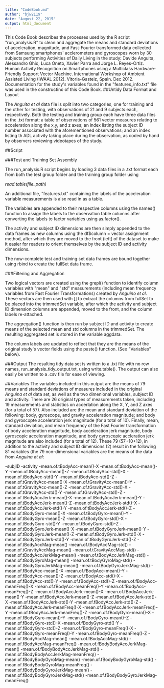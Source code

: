```yaml
---
title: "CodeBook.md"
author: "bjw2119"
date: "August 22, 2015"
output: html_document
---
```

This Code Book describes the processes used by the R script "run_analysis.R" to clean and aggregate the means and standard deviations of acceleration, magnitude, and Fast-Fourier transformed data collected from Samsung smartphones' acclerometers and gyroscopes worn by 30 subjects performing Activities of Daily Living in the study: Davide Anguita, Alessandro Ghio, Luca Oneto, Xavier Parra and Jorge L. Reyes-Ortiz. Human Activity Recognition on Smartphones using a Multiclass Hardware-Friendly Support Vector Machine. International Workshop of Ambient Assisted Living (IWAAL 2012). Vitoria-Gasteiz, Spain. Dec 2012. Documentation for the study's variables found in the "features_info.txt" file was used in the constructino of this Code Book.
##Untidy Data Format and Layout

The *Anguita et al* data file is split into two categories, one for training and the other for testing, with observations of 21 and 9 subjects each, respectively. Both the testing and training group each have three data files in the .txt format: a table of observations of 561 vector measures relating to acceleration along the x,y, and z axes; an index listing the subject ID number associated with the aforementioned observations; and an index listing th ADL activity taking place during the observation, as coded by hand by observers reviewing videotapes of the study.

##Script

###Test and Training Set Assembly

The run_analysis.R script begins by loading 3 data files in a .txt format each from both the test group folder and the training group folder using

*read.table(file_path)*

An additional file, "features.txt" containing the labels of the acceleration variable measurements is also read in as a table.

The variables are appended to their respective columns using the names() function to assign the labels to the observation table columns after converting the labels to factor variables using as.factor().

The activity and subject ID dimensions are then simply appended to the data frames as new columns using the df$column = vector assignment method, after which they are moved to the front (left) of the dataset to make it easier for readers to orient themselves by the subject ID and activity dimensions.

The now-complete test and training set data frames are bound together using rbind to create the fullSet data frame.

###Filtering and Aggregation

Two logical vectors are created using the grepl() function to identify column variables with "mean" and "std" measurements (including mean frequency variables from Fast Fourier Transformations) created by *Anguino et al*. These vectors are then used with [] to extract the columns from fullSet to be placed into the trimmedSet variable, after which the activity and subject ID dimension columns are appended, moved to the front, and the column labels re-attached.

The aggregation() function is then run by subject ID and activity to create means of the selected mean and std columns in the trimmedSet. The resulting aggregated set is stored in the variable aggdata.

The column labels are updated to reflect that they are the means of the original study's vector fields using the paste() function. (See "Variables" below).

###Output
The resulting tidy data set is written to a .txt file with no row names, run_analysis_tidy_output.txt, using write.table(). The output can also easily be written to a .csv file for ease of viewing.


##Variables
The variables included in this output are the means of 79 means and standard deviations of measures included in the original *Anguina et al* data set, as well as the two dimenional variables, subject ID and activity. There are 26 original types of measurements taken, including 19 measurements and statistics on accerlation along the X, Y, and Z axes (for a total of 57). Also included are the mean and standard deviation of the following: body, gyroscope, and gravity acceleration magnitude; and body and gyroscopte acceleration jerk magnitude (for a total of 10). Finally, mean, standard deviation, and mean frequency of the Fast Fourier transformation of body acceleration magnitude, body acceleration jerk magnitude, body gyroscopic acceleration magnitude, and body gyroscopic accleration jerk magnitude are also included (for a total of 12). These 79 (57+10+12), in addition to the activity and subject ID dimensions (2) result in the following 81 variables (the 79 non-dimensional variables are the means of the data from *Anguina et al*:

-subjID
-activity
-mean.of.tBodyAcc-mean()-X
-mean.of.tBodyAcc-mean()-Y
-mean.of.tBodyAcc-mean()-Z
-mean.of.tBodyAcc-std()-X
-mean.of.tBodyAcc-std()-Y
-mean.of.tBodyAcc-std()-Z
-mean.of.tGravityAcc-mean()-X
-mean.of.tGravityAcc-mean()-Y
-mean.of.tGravityAcc-mean()-Z
-mean.of.tGravityAcc-std()-X
-mean.of.tGravityAcc-std()-Y
-mean.of.tGravityAcc-std()-Z
-mean.of.tBodyAccJerk-mean()-X
-mean.of.tBodyAccJerk-mean()-Y
-mean.of.tBodyAccJerk-mean()-Z
-mean.of.tBodyAccJerk-std()-X
-mean.of.tBodyAccJerk-std()-Y
-mean.of.tBodyAccJerk-std()-Z
-mean.of.tBodyGyro-mean()-X
-mean.of.tBodyGyro-mean()-Y
-mean.of.tBodyGyro-mean()-Z
-mean.of.tBodyGyro-std()-X
-mean.of.tBodyGyro-std()-Y
-mean.of.tBodyGyro-std()-Z
-mean.of.tBodyGyroJerk-mean()-X
-mean.of.tBodyGyroJerk-mean()-Y
-mean.of.tBodyGyroJerk-mean()-Z
-mean.of.tBodyGyroJerk-std()-X
-mean.of.tBodyGyroJerk-std()-Y
-mean.of.tBodyGyroJerk-std()-Z
-mean.of.tBodyAccMag-mean()
-mean.of.tBodyAccMag-std()
-mean.of.tGravityAccMag-mean()
-mean.of.tGravityAccMag-std()
-mean.of.tBodyAccJerkMag-mean()
-mean.of.tBodyAccJerkMag-std()
-mean.of.tBodyGyroMag-mean()
-mean.of.tBodyGyroMag-std()
-mean.of.tBodyGyroJerkMag-mean()
-mean.of.tBodyGyroJerkMag-std()
-mean.of.fBodyAcc-mean()-X
-mean.of.fBodyAcc-mean()-Y
-mean.of.fBodyAcc-mean()-Z
-mean.of.fBodyAcc-std()-X
-mean.of.fBodyAcc-std()-Y
-mean.of.fBodyAcc-std()-Z
-mean.of.fBodyAcc-meanFreq()-X
-mean.of.fBodyAcc-meanFreq()-Y
-mean.of.fBodyAcc-meanFreq()-Z
-mean.of.fBodyAccJerk-mean()-X
-mean.of.fBodyAccJerk-mean()-Y
-mean.of.fBodyAccJerk-mean()-Z
-mean.of.fBodyAccJerk-std()-X
-mean.of.fBodyAccJerk-std()-Y
-mean.of.fBodyAccJerk-std()-Z
-mean.of.fBodyAccJerk-meanFreq()-X
-mean.of.fBodyAccJerk-meanFreq()-Y
-mean.of.fBodyAccJerk-meanFreq()-Z
-mean.of.fBodyGyro-mean()-X
-mean.of.fBodyGyro-mean()-Y
-mean.of.fBodyGyro-mean()-Z
-mean.of.fBodyGyro-std()-X
-mean.of.fBodyGyro-std()-Y
-mean.of.fBodyGyro-std()-Z
-mean.of.fBodyGyro-meanFreq()-X
-mean.of.fBodyGyro-meanFreq()-Y
-mean.of.fBodyGyro-meanFreq()-Z
-mean.of.fBodyAccMag-mean()
-mean.of.fBodyAccMag-std()
-mean.of.fBodyAccMag-meanFreq()
-mean.of.fBodyBodyAccJerkMag-mean()
-mean.of.fBodyBodyAccJerkMag-std()
-mean.of.fBodyBodyAccJerkMag-meanFreq()
-mean.of.fBodyBodyGyroMag-mean()
-mean.of.fBodyBodyGyroMag-std()
-mean.of.fBodyBodyGyroMag-meanFreq()
-mean.of.fBodyBodyGyroJerkMag-mean()
-mean.of.fBodyBodyGyroJerkMag-std()
-mean.of.fBodyBodyGyroJerkMag-meanFreq()
